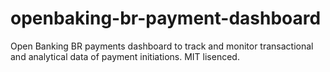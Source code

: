 # openbaking-br-payment-dashboard
Open Banking BR payments dashboard to track and monitor transactional and analytical data of payment initiations. MIT lisenced.
